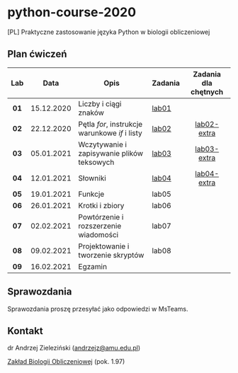 # python-course-2020
[PL] Praktyczne zastosowanie języka Python w biologii obliczeniowej

## Plan ćwiczeń

| Lab | Data | Opis | Zadania | Zadania dla chętnych |
| :---: | --- | --- | --- | :---: |
| **01** | 15.12.2020 | Liczby i ciągi znaków | [lab01](./lab01.md)  | |
| **02**    | 22.12.2020 | Pętla *for*, instrukcje warunkowe *if* i listy  | [lab02](./lab02.md) | [lab02-extra](./lab02-extra.md) |
| **03**    | 05.01.2021 | Wczytywanie i zapisywanie plików teksowych  | [lab03](./lab03.md) | [lab03-extra](./lab03-extra.md) |
| **04**    | 12.01.2021 | Słowniki  | [lab04](./lab04.md) | [lab04-extra](./lab04-extra.md) |
| **05**    | 19.01.2021 | Funkcje  | lab05 | |
| **06**    | 26.01.2021 | Krotki i zbiory  | lab06 | |
| **07**    | 02.02.2021 | Powtórzenie i rozszerzenie wiadomości  | lab07 | |
| **08**    | 09.02.2021 | Projektowanie i tworzenie skryptów  | lab08 | |
| **09**    | 16.02.2021 | Egzamin  |  | |


## Sprawozdania

Sprawozdania proszę przesyłać jako odpowiedzi w MsTeams.


## Kontakt

dr Andrzej Zieleziński (andrzejz@amu.edu.pl)

[Zakład Biologii Obliczeniowej](http://www.combio.pl) (pok. 1.97)